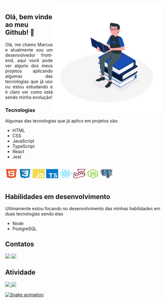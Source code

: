 <img align="right" height="350" width="350" src="src/images/Nerd.gif">

## Olá, bem vinde ao meu Github! 👋
<p style="text-align: justify; margin-rigth: 5px;">
Olá, me chamo Marcus e atualmente sou um desenvolvedor front-end, aqui você pode ver alguns dos meus projetos aplicando algumas das tecnologias que já uso ou estou estudando e é claro ver como está sendo minha evolução!
</p>

### Tecnologias

Algumas das tecnologias que já aplico em projetos são:
 - HTML
 - CSS
 - JavaScript
 - TypeScript
 - React
 - Jest

<div style="display: inline_block"><br>
  <img align="center" alt="HTML" height="30" width="40" src="https://raw.githubusercontent.com/devicons/devicon/master/icons/html5/html5-original.svg">
  <img align="center" alt="CSS" height="30" width="40" src="https://raw.githubusercontent.com/devicons/devicon/master/icons/css3/css3-original.svg">
  <img align="center" alt="Js" height="30" width="40" src="https://raw.githubusercontent.com/devicons/devicon/master/icons/javascript/javascript-plain.svg">
  <img align="center" alt="Js" height="30" width="40" src="https://raw.githubusercontent.com/devicons/devicon/master/icons/typescript/typescript-original.svg">
  <img align="center" alt="Js" height="30" width="40" src="https://raw.githubusercontent.com/devicons/devicon/master/icons/react/react-original.svg">
  <img align="center" alt="Js" height="30" width="40" src="https://raw.githubusercontent.com/devicons/devicon/master/icons/jest/jest-plain.svg">
  <img align="center" alt="Js" height="30" width="40" src="https://raw.githubusercontent.com/devicons/devicon/master/icons/nodejs/nodejs-original.svg">
  <img align="center" alt="Js" height="30" width="40" src="https://raw.githubusercontent.com/devicons/devicon/master/icons/postgresql/postgresql-original.svg">
</div>
 
 <br>

 ## Habilidades em desenvolvimento
Ultimamente estou focando no desenvolvimento das minhas habilidades em duas tecnologias sendo elas
- Node
- PostgreSQL

 
 ## Contatos
 
<div> 
  <a href = "mailto:marviedias@gmail.com"><img src="https://img.shields.io/badge/-Gmail-%23333?style=for-the-badge&logo=gmail&logoColor=white" target="_blank"></a>
  <a href="https://www.linkedin.com/in/martvie/" target="_blank"><img src="https://img.shields.io/badge/-LinkedIn-%230077B5?style=for-the-badge&logo=linkedin&logoColor=white" target="_blank"></a> 

  ## Atividade

<div>
  <a href="https://github.com/martvie">
  <img height="160em" src="https://github-readme-stats-git-masterrstaa-rickstaa.vercel.app/api?username=martvie&show_icons=true&theme=tokyonight&include_all_commits=true&count_private=true"/>
  <img height="160em" src="https://github-readme-stats-git-masterrstaa-rickstaa.vercel.app/api/top-langs/?username=martvie&layout=compact&langs_count=6&theme=tokyonight"/>
</div>
 
  ![Snake animation](https://github.com/martvie/martvie/blob/output/github-contribution-grid-snake.svg)
</div>
